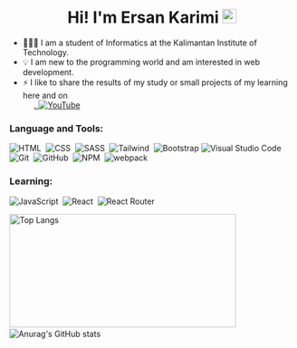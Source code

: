<h1 align="center">Hi! I'm Ersan Karimi <img src="https://media.giphy.com/media/hvRJCLFzcasrR4ia7z/giphy.gif" width="25px"></h1>

- 👨🏼‍💻 I am a student of Informatics at the Kalimantan Institute of
  Technology.<br>
- 💡&nbsp;I am new to the programming world and am interested in web
  development. <br>
- ⚡ I like to share the results of my study or small projects of my learning
  here and on <br>
  &nbsp;&nbsp;&nbsp;&nbsp;&nbsp;<a href="https://www.youtube.com/c/HajiKoding">.
  ![YouTube](https://img.shields.io/badge/Haji Koding-%23FF0000.svg?style=for-the-badge =YouTube =white)</a>

### Language and Tools:

![HTML](https://img.shields.io/badge/-HTML-05122A?style=flat&logo=HTML5)&nbsp;
![CSS](https://img.shields.io/badge/-CSS-05122A?style=flat&logo=CSS3&logoColor=1572B6)&nbsp;
![SASS](https://img.shields.io/badge/-SASS-05122A?style=flat&logo=SASS&logoColor=CF649A)&nbsp;
![Tailwind](https://img.shields.io/badge/-Tailwind CSS-05122A?style=flat =tailwindcss)&nbsp;
![Bootstrap](https://img.shields.io/badge/-Bootstrap-05122A?style=flat&logo=bootstrap&logoColor=563D7C)
![Visual Studio Code](https://img.shields.io/badge/-Visual%20Studio%20Code-05122A?style=flat&logo=visual-studio-code&logoColor=007ACC)&nbsp;
![Git](https://img.shields.io/badge/-Git-05122A?style=flat&logo=git)&nbsp;
![GitHub](https://img.shields.io/badge/-GitHub-05122A?style=flat&logo=github)&nbsp;
![NPM](https://img.shields.io/badge/-NPM-05122A?style=flat&logo=npm)&nbsp;
![webpack](https://img.shields.io/badge/-Webpack-05122A?style=flat&logo=webpack)&nbsp;


### Learning:

![JavaScript](https://img.shields.io/badge/-JavaScript-05122A?style=flat&logo=javascript)&nbsp;
![React](https://img.shields.io/badge/-React-05122A?style=flat&logo=react)&nbsp;
![React Router](https://img.shields.io/badge/-React Router-05122A?style=flat =reactrouter)&nbsp;

<p>
    <img src="https://github-readme-stats.vercel.app/api/top-langs/?username=ersankarimi&layout=compact&theme=material-palenight" alt="Top Langs" display="block" width="400px" height="200px">
    &nbsp; &nbsp; &nbsp; <img src="https://github-readme-stats.vercel.app/api?username=ersankarimi&theme=material-palenight&show_icons=true" alt="Anurag's GitHub stats" >
</p>
